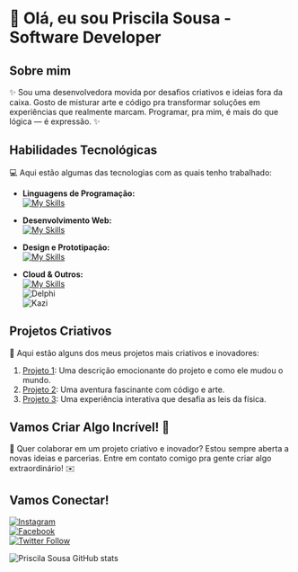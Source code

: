 # 🚀 Olá, eu sou Priscila Sousa - Software Developer 

## Sobre mim

✨ Sou uma desenvolvedora movida por desafios criativos e ideias fora da caixa. Gosto de misturar arte e código pra transformar soluções em experiências que realmente marcam. Programar, pra mim, é mais do que lógica — é expressão. ✨

## Habilidades Tecnológicas

💻 Aqui estão algumas das tecnologias com as quais tenho trabalhado:

- **Linguagens de Programação:**  
  [![My Skills](https://skillicons.dev/icons?i=python,cpp,php,sql)](https://skillicons.dev)

- **Desenvolvimento Web:**  
  [![My Skills](https://skillicons.dev/icons?i=html,css,js,react,laravel)](https://skillicons.dev)

- **Design e Prototipação:**  
  [![My Skills](https://skillicons.dev/icons?i=figma)](https://skillicons.dev)

- **Cloud & Outros:**  
  [![My Skills](https://skillicons.dev/icons?i=aws)](https://skillicons.dev)  
  ![Delphi](https://img.shields.io/badge/Delphi-red?style=flat-square&logo=delphi&logoColor=white)  
  ![Kazi](https://img.shields.io/badge/Kazi-000000?style=flat-square&logoColor=white)

## Projetos Criativos

🎨 Aqui estão alguns dos meus projetos mais criativos e inovadores:

1. [Projeto 1](https://github.com/seu-usuario/projeto1): Uma descrição emocionante do projeto e como ele mudou o mundo.
2. [Projeto 2](https://github.com/seu-usuario/projeto2): Uma aventura fascinante com código e arte.
3. [Projeto 3](https://github.com/seu-usuario/projeto3): Uma experiência interativa que desafia as leis da física.

## Vamos Criar Algo Incrível! 💫

💬 Quer colaborar em um projeto criativo e inovador? Estou sempre aberta a novas ideias e parcerias. Entre em contato comigo pra gente criar algo extraordinário! ✉️

## Vamos Conectar!

[![Instagram](https://img.shields.io/badge/-@seuuser-purple?style=flat-square&logo=Instagram&logoColor=white&link=https://instagram.com/seuuser)](https://instagram.com/seuuser)  
[![Facebook](https://img.shields.io/badge/-PriscilaSousa-blue?style=flat-square&logo=Facebook&logoColor=white&link=https://facebook.com/seuuser)](https://facebook.com/seuuser)  
[![Twitter Follow](https://img.shields.io/twitter/follow/seuuser?style=social)](https://twitter.com/seuuser)

![Priscila Sousa GitHub stats](https://github-readme-stats.vercel.app/api?username=SeuUsuario&show_icons=true&theme=dracula)
